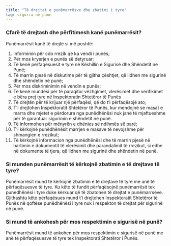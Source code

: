 ```yaml
---
title: "Të drejtat e punëmarrësve dhe zbatimi i tyre"
tag: siguria-ne-pune
---
```


### Çfarë të drejtash dhe përfitimesh kanë punëmarrësit?


Punëmarrësit kanë të drejtë si më poshtë:

1. Informimin për cdo rrezik që ka vendi i punës;
2. Për mos kryerjen e punës së detyruar;
3. Të kenë përfaqësuesit e tyre në Këshillin e Sigurisë dhe Shëndetit në Punë;
4. Të marrin pjesë në diskutime për të gjitha çështjet, që lidhen me sigurinë dhe shëndetin në punë;
5. Për mos diskriminimin në vendin e punës;
6. Të kenë mundësi për të paraqitur vëzhgimet, vlerësimet dhe verifikimet e bëra prej tyre në Inspektoratin Shtetëror të Punës
7. Të drejtën për të krijuar një përfaqësi, që do t‘i përfaqësojë ato;
8. T’i drejtohen Inspektoratit Shtetëror të Punës, kur mendojnë se masat e marra dhe mjetet e përdorura nga punëdhënësi nuk janë të mjaftueshme për të garantuar sigurimin e shëndetit në punë.
9. Të informohen për mënyrën e dhënies së ndihmës së parë;
10. T’i kërkojnë punëdhënësit marrjen e masave të nevojshme për shmangien e rrezikut;
11. Të kërkojnë informacion nga punëdhënësi dhe të marrin pjesë në hartimin e dokumentit të vlerësimit dhe parandalimit të rrezikut, si edhe në dokumente të tjera, që lidhen me sigurinë dhe shëndetin në punë.


### Si munden punëmarrësit të kërkojnë zbatimin e të drejtave të tyre?

Punëmarrësit mund të kërkojnë zbatimin e të drejtave të tyre me anë të përfaqësuesve të tyre. Ku këto të fundit  përfaqësojnë punëmarrësit tek punedhënësi i tyre duke kërkuar që të zbatohen të drejtat e punëmarrsëve. Gjithashtu këto përfaqësues mund t’i drejtohen Inspektoratit Shtetëror të Punës në qoftëse punëdhënësi i tyre nuk i respekton të drejtat për sigurinë në punë.


### Si mund të ankohesh për mos respektimin e sigurisë në punë?

Punëmarrësit mund të ankohen për mos respektimin e sigurisë në punë me anë të përfaqësuesve të tyre tek Inspektorati Shtetëror i Punës. 
